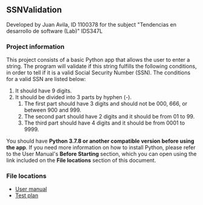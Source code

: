 ## SSNValidation

Developed by Juan Avila, ID 1100378 for the subject "Tendencias en desarrollo de software (Lab)" IDS347L

### Project information
This project consists of a basic Python app that allows the user to enter a string. The program will validate if this string fulfills the following conditions, in order to tell if it is a valid Social Security Number (SSN). The conditions for a valid SSN are listed below: 
1. It should have 9 digits.
2. It should be divided into 3 parts by hyphen (-).
    1. The first part should have 3 digits and should not be 000, 666, or between 900 and 999.
    2. The second part should have 2 digits and it should be from 01 to 99.
    3. The third part should have 4 digits and it should be from 0001 to 9999. 

You should have **Python 3.7.8 or another compatible version before using the app**. If you need more information on how to install Python, please refer to the User Manual's **Before Starting** section, which you can open using the link included on the **File locations** section of this document. 


### File locations
- [User manual](https://github.com/DefinitelyJuan/SSNValidation/blob/main/Docs/usermanual.md#L9)
- [Test plan](https://github.com/DefinitelyJuan/SSNValidation/blob/main/Docs/testplan.md#L1)
